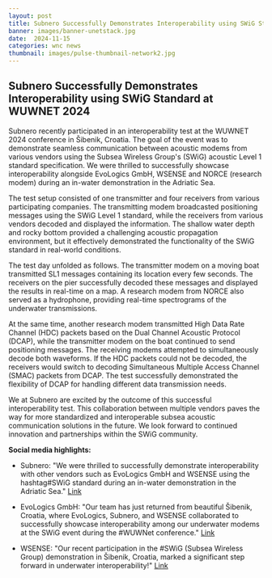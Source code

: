 ```yaml
---
layout: post
title: Subnero Successfully Demonstrates Interoperability using SWiG Standard at WUWNET 2024
banner: images/banner-unetstack.jpg
date:  2024-11-15
categories: wnc news
thumbnail: images/pulse-thumbnail-network2.jpg
---
```


## Subnero Successfully Demonstrates Interoperability using SWiG Standard at WUWNET 2024

Subnero recently participated in an interoperability test at the WUWNET 2024 conference in Šibenik, Croatia. The goal of the event was to demonstrate seamless communication between acoustic modems from various vendors using the Subsea Wireless Group's (SWiG) acoustic Level 1 standard specification. We were thrilled to successfully showcase interoperability alongside EvoLogics GmbH, WSENSE and NORCE (research modem) during an in-water demonstration in the Adriatic Sea.

The test setup consisted of one transmitter and four receivers from various participating companies. The transmitting modem broadcasted positioning messages using the SWiG Level 1 standard, while the receivers from various vendors decoded and displayed the information. The shallow water depth and rocky bottom provided a challenging acoustic propagation environment, but it effectively demonstrated the functionality of the SWiG standard in real-world conditions. 

The test day unfolded as follows. The transmitter modem on a moving boat transmitted SL1 messages containing its location every few seconds. The receivers on the pier successfully decoded these messages and displayed the results in real-time on a map. A research modem from NORCE also served as a hydrophone, providing real-time spectrograms of the underwater transmissions.

At the same time, another research modem transmitted High Data Rate Channel (HDC) packets based on the Dual Channel Acoustic Protocol (DCAP), while the transmitter modem on the boat continued to send positioning messages. The receiving modems attempted to simultaneously decode both waveforms. If the HDC packets could not be decoded, the receivers would switch to decoding Simultaneous Multiple Access Channel (SMAC) packets from DCAP. The test successfully demonstrated the flexibility of DCAP for handling different data transmission needs.

We at Subnero are excited by the outcome of this successful interoperability test.  This collaboration between multiple vendors paves the way for more standardized and interoperable subsea acoustic communication solutions in the future.  We look forward to continued innovation and partnerships within the SWiG community.

**Social media highlights:**

* Subnero: "We were thrilled to successfully demonstrate interoperability with other vendors such as EvoLogics GmbH and WSENSE using the hashtag#SWiG standard during an in-water demonstration in the Adriatic Sea." [Link](https://www.linkedin.com/posts/subnero_swig-wuwnet2024-swig-activity-7259144995218075648-7h0F)

* EvoLogics GmbH: "Our team has just returned from beautiful Šibenik, Croatia, where EvoLogics, Subnero, and WSENSE collaborated to successfully showcase interoperability among our underwater modems at the SWiG event during the #WUWNet conference." [Link](https://www.linkedin.com/posts/evologics-gmbh_evologics-wuwnet-norce-activity-7259873544346472448-KrE7)

* WSENSE:  "Our recent participation in the #SWiG (Subsea Wireless Group) demonstration in Šibenik, Croatia, marked a significant step forward in underwater interoperability!" [Link](https://www.linkedin.com/posts/wsense_swig-wsense-swigacoustic-activity-7261708120257675264-68mq)
